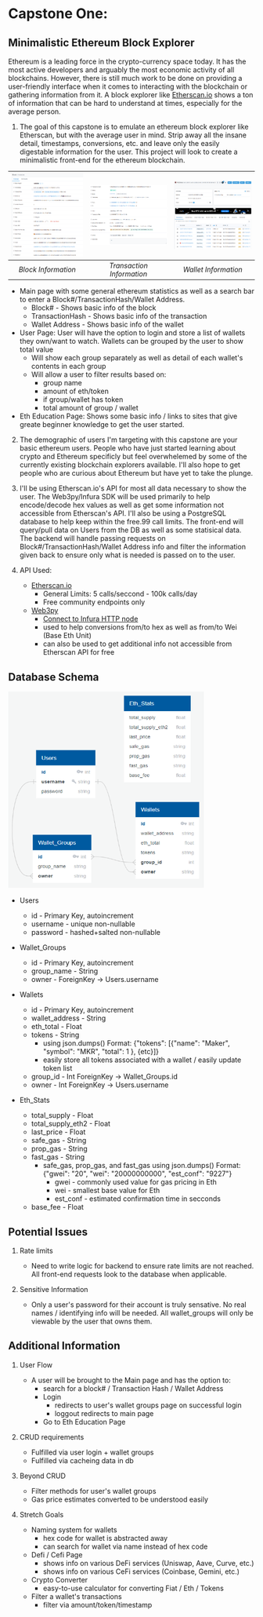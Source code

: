 # Capstone One: 
## Minimalistic Ethereum Block Explorer

Ethereum is a leading force in the crypto-currency space today. It has the most active developers and arguably the most economic activity of all blockchains. However, there is still much work to be done on providing a user-friendly interface when it comes to interacting with the blockchain or gathering information from it. A block explorer like [Etherscan.io]([https](https://etherscan.io/)) shows a ton of information that can be hard to understand at times, especially for the average person.

1. The goal of this capstone is to emulate an ethereum block explorer like Etherscan, but with the average user in mind. Strip away all the insane detail, timestamps, conversions, etc. and leave only the easily digestable information for the user. This project will look to create a minimalistic front-end for the ethereum blockchain.

| <img src="https://github.com/KKlob/Capstone1/blob/main/imgs/etherscan%20block%20snip.PNG"> | <img src="https://github.com/KKlob/Capstone1/blob/main/imgs/etherscan%20tx%20snip.PNG"> | <img src="https://github.com/KKlob/Capstone1/blob/main/imgs/etherscan%20wallet%20snip.PNG"> |
| :----------------------------------------------------------------------------------------: | :-------------------------------------------------------------------------------------: | :-----------------------------------------------------------------------------------------: |
|                                    *Block Information*                                     |                                *Transaction Information*                                |                                    *Wallet Information*                                     |

   * Main page with some general ethereum statistics as well as a search bar to enter a Block#/TransactionHash/Wallet Address.
     * Block# - Shows basic info of the block 
     * TransactionHash - Shows basic info of the transaction
     * Wallet Address - Shows basic info of the wallet
   * User Page: User will have the option to login and store a list of wallets they own/want to watch. Wallets can be grouped by the user to show total value
     * Will show each group separately as well as detail of each wallet's contents in each group
     * Will allow a user to filter results based on:
       * group name
       * amount of eth/token
       * if group/wallet has token
       * total amount of group / wallet
   * Eth Education Page: Shows some basic info / links to sites that give greate beginner knowledge to get the user started.

2. The demographic of users I'm targeting with this capstone are your basic ethereum users. People who have just started learning about crypto and Ethereum specificly but feel overwhelemed by some of the currently existing blockchain explorers available. I'll also hope to get people who are curious about Ethereum but have yet to take the plunge.

3. I'll be using Etherscan.io's API for most all data necessary to show the user. The Web3py/Infura SDK will be used primarily to help encode/decode hex values as well as get some information not accessible from Etherscan's API. I'll also be using a PostgreSQL database to help keep within the free.99 call limits. The front-end will query/pull data on Users from the DB as well as some statisical data. The backend will handle passing requests on Block#/TransactionHash/Wallet Address info and filter the information given back to ensure only what is needed is passed on to the user.

4. API Used:
   * [Etherscan.io](https://docs.etherscan.io/getting-started/creating-an-account)
     * General Limits: 5 calls/seccond - 100k calls/day
     * Free community endpoints only
   * [Web3py](https://web3py.readthedocs.io/en/latest/quickstart.html)
     * [Connect to Infura HTTP node](https://docs.infura.io/infura/)
     * used to help conversions from/to hex as well as from/to Wei (Base Eth Unit)
     * can also be used to get additional info not accessible from Etherscan API for free

## Database Schema

<img src="https://github.com/KKlob/Capstone1/blob/main/imgs/db_schema.PNG" alt="Database Schema" height="400" width="400"/>

* Users
  * id - Primary Key, autoincrement
  * username - unique non-nullable
  * password - hashed+salted non-nullable

* Wallet_Groups
  * id - Primary Key, autoincrement
  * group_name - String
  * owner - ForeignKey -> Users.username

* Wallets
  * id - Primary Key, autoincrement
  * wallet_address - String
  * eth_total - Float
  * tokens - String
    * using json.dumps() Format: {"tokens": [{"name": "Maker", "symbol": "MKR", "total": 1 }, {etc}]}
    * easily store all tokens associated with a wallet / easily update token list
  * group_id - Int ForeignKey -> Wallet_Groups.id
  * owner - Int ForeignKey -> Users.username

* Eth_Stats
  * total_supply - Float
  * total_supply_eth2 - Float
  * last_price - Float
  * safe_gas - String
  * prop_gas - String
  * fast_gas - String
    * safe_gas, prop_gas, and fast_gas using json.dumps() Format: {"gwei": "20", "wei": "20000000000", "est_conf": "9227"}
      * gwei - commonly used value for gas pricing in Eth
      * wei - smallest base value for Eth
      * est_conf - estimated confirmation time in secconds
  * base_fee - Float


## Potential Issues

1. Rate limits
    * Need to write logic for backend to ensure rate limits are not reached. All front-end requests look to the database when applicable.

2. Sensitive Information
    * Only a user's password for their account is truly sensative. No real names / identifying info will be needed. All wallet_groups will only be viewable by the user that owns them.

## Additional Information

1. User Flow
    * A user will be brought to the Main page and has the option to:
      * search for a block# / Transaction Hash / Wallet Address
      * Login
        * redirects to user's wallet groups page on successful login
        * loggout redirects to main page
      * Go to Eth Education Page


2. CRUD requirements
    * Fulfilled via user login + wallet groups
    * Fulfilled via cacheing data in db

3. Beyond CRUD
    * Filter methods for user's wallet groups
    * Gas price estimates converted to be understood easily

4. Stretch Goals
    * Naming system for wallets
      * hex code for wallet is abstracted away
      * can search for wallet via name instead of hex code
    * Defi / Cefi Page
      * shows info on various DeFi services (Uniswap, Aave, Curve, etc.)
      * shows info on various CeFi services (Coinbase, Gemini, etc.)
    * Crypto Converter
      * easy-to-use calculator for converting Fiat / Eth / Tokens
    * Filter a wallet's transactions
      * filter via amount/token/timestamp
